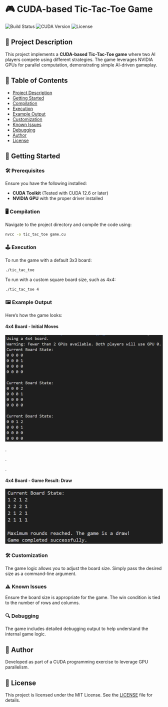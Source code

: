 
# 🎮 CUDA-based Tic-Tac-Toe Game

![Build Status](https://img.shields.io/badge/build-passing-brightgreen)
![CUDA Version](https://img.shields.io/badge/CUDA-12.6-blue)
![License](https://img.shields.io/badge/license-MIT-blue.svg)

## 📖 Project Description
This project implements a **CUDA-based Tic-Tac-Toe game** where two AI players compete using different strategies. The game leverages NVIDIA GPUs for parallel computation, demonstrating simple AI-driven gameplay.

## 📑 Table of Contents
- [Project Description](#-project-description)
- [Getting Started](#-getting-started)
- [Compilation](#-compilation)
- [Execution](#-execution)
- [Example Output](#-example-output)
- [Customization](#-customization)
- [Known Issues](#-known-issues)
- [Debugging](#-debugging)
- [Author](#-author)
- [License](#-license)


## 🚀 Getting Started

### 🛠 Prerequisites
Ensure you have the following installed:
- **CUDA Toolkit** (Tested with CUDA 12.6 or later)
- **NVIDIA GPU** with the proper driver installed

### 🖥 Compilation
Navigate to the project directory and compile the code using:

```bash
nvcc -o tic_tac_toe game.cu
```

### 🕹 Execution
To run the game with a default 3x3 board:

```bash
./tic_tac_toe
```

To run with a custom square board size, such as 4x4:

```bash
./tic_tac_toe 4
```

### 🖼 Example Output
Here’s how the game looks:

#### 4x4 Board - Initial Moves

![4x4 Draw Example](./output_screen/start.png)

.

.

.

#### 4x4 Board - Game Result: Draw

![4x4 Draw Example](./output_screen/result.png)



### 🛠 Customization
The game logic allows you to adjust the board size. Simply pass the desired size as a command-line argument.

### ⚠ Known Issues
Ensure the board size is appropriate for the game. The win condition is tied to the number of rows and columns.

### 🔍 Debugging
The game includes detailed debugging output to help understand the internal game logic.

## 👥 Author
Developed as part of a CUDA programming exercise to leverage GPU parallelism.

## 📜 License
This project is licensed under the MIT License. See the [LICENSE](LICENSE) file for details.
